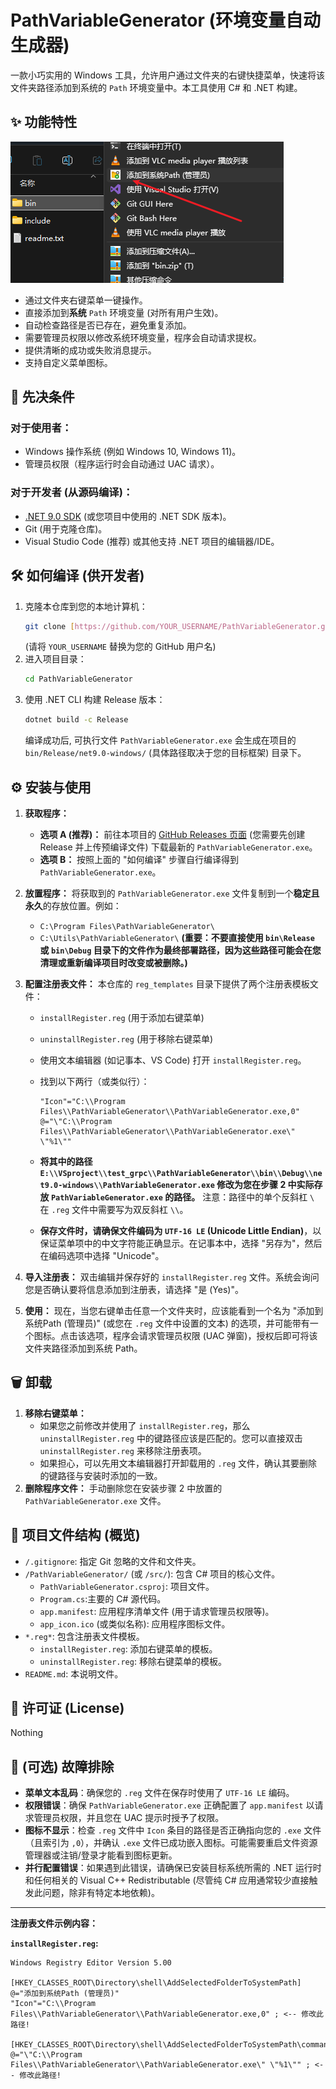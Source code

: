 # PathVariableGenerator (环境变量自动生成器)

一款小巧实用的 Windows 工具，允许用户通过文件夹的右键快捷菜单，快速将该文件夹路径添加到系统的 `Path` 环境变量中。本工具使用 C# 和 .NET 构建。

## ✨ 功能特性
![alt text](./image/1.png)
* 通过文件夹右键菜单一键操作。
* 直接添加到**系统** `Path` 环境变量 (对所有用户生效)。
* 自动检查路径是否已存在，避免重复添加。
* 需要管理员权限以修改系统环境变量，程序会自动请求提权。
* 提供清晰的成功或失败消息提示。
* 支持自定义菜单图标。

## 🚀 先决条件

### 对于使用者：
* Windows 操作系统 (例如 Windows 10, Windows 11)。
* 管理员权限（程序运行时会自动通过 UAC 请求）。

### 对于开发者 (从源码编译)：
* [.NET 9.0 SDK](https://dotnet.microsoft.com/download/dotnet/9.0) (或您项目中使用的 .NET SDK 版本)。
* Git (用于克隆仓库)。
* Visual Studio Code (推荐) 或其他支持 .NET 项目的编辑器/IDE。

## 🛠️ 如何编译 (供开发者)

1.  克隆本仓库到您的本地计算机：
    ```bash
    git clone [https://github.com/YOUR_USERNAME/PathVariableGenerator.git](https://github.com/YOUR_USERNAME/PathVariableGenerator.git)
    ```
    (请将 `YOUR_USERNAME` 替换为您的 GitHub 用户名)
2.  进入项目目录：
    ```bash
    cd PathVariableGenerator
    ```
3.  使用 .NET CLI 构建 Release 版本：
    ```bash
    dotnet build -c Release
    ```
    编译成功后, 可执行文件 `PathVariableGenerator.exe` 会生成在项目的 `bin/Release/net9.0-windows/` (具体路径取决于您的目标框架) 目录下。

## ⚙️ 安装与使用

1.  **获取程序：**
    * **选项 A (推荐)：** 前往本项目的 [GitHub Releases 页面](https://github.com/YOUR_USERNAME/PathVariableGenerator/releases) (您需要先创建 Release 并上传预编译文件) 下载最新的 `PathVariableGenerator.exe`。
    * **选项 B：** 按照上面的 "如何编译" 步骤自行编译得到 `PathVariableGenerator.exe`。

2.  **放置程序：**
    将获取到的 `PathVariableGenerator.exe` 文件复制到一个**稳定且永久**的存放位置。例如：
    * `C:\Program Files\PathVariableGenerator\`
    * `C:\Utils\PathVariableGenerator\`
    **(重要：不要直接使用 `bin\Release` 或 `bin\Debug` 目录下的文件作为最终部署路径，因为这些路径可能会在您清理或重新编译项目时改变或被删除。)**

3.  **配置注册表文件：**
    本仓库的 `reg_templates` 目录下提供了两个注册表模板文件：
    * `installRegister.reg` (用于添加右键菜单)
    * `uninstallRegister.reg` (用于移除右键菜单)

    * 使用文本编辑器 (如记事本、VS Code) 打开 `installRegister.reg`。
    * 找到以下两行（或类似行）：
        ```reg
        "Icon"="C:\\Program Files\\PathVariableGenerator\\PathVariableGenerator.exe,0"
        @="\"C:\\Program Files\\PathVariableGenerator\\PathVariableGenerator.exe\" \"%1\""
        ```
    * **将其中的路径 `E:\\VSproject\\test_grpc\\PathVariableGenerator\\bin\\Debug\\net9.0-windows\\PathVariableGenerator.exe` 修改为您在步骤 2 中实际存放 `PathVariableGenerator.exe` 的路径。** 注意：路径中的单个反斜杠 `\` 在 `.reg` 文件中需要写为双反斜杠 `\\`。
    * **保存文件时，请确保文件编码为 `UTF-16 LE` (Unicode Little Endian)**，以保证菜单项中的中文字符能正确显示。在记事本中，选择 "另存为"，然后在编码选项中选择 "Unicode"。

4.  **导入注册表：**
    双击编辑并保存好的 `installRegister.reg` 文件。系统会询问您是否确认要将信息添加到注册表，请选择 "是 (Yes)"。

5.  **使用：**
    现在，当您右键单击任意一个文件夹时，应该能看到一个名为 "添加到系统Path (管理员)" (或您在 `.reg` 文件中设置的文本) 的选项，并可能带有一个图标。点击该选项，程序会请求管理员权限 (UAC 弹窗)，授权后即可将该文件夹路径添加到系统 Path。

## 🗑️ 卸载

1.  **移除右键菜单：**
    * 如果您之前修改并使用了 `installRegister.reg`，那么 `uninstallRegister.reg` 中的键路径应该是匹配的。您可以直接双击 `uninstallRegister.reg` 来移除注册表项。
    * 如果担心，可以先用文本编辑器打开卸载用的 `.reg` 文件，确认其要删除的键路径与安装时添加的一致。
2.  **删除程序文件：**
    手动删除您在安装步骤 2 中放置的 `PathVariableGenerator.exe` 文件。

## 📄 项目文件结构 (概览)

* `/.gitignore`: 指定 Git 忽略的文件和文件夹。
* `/PathVariableGenerator/` (或 `/src/`): 包含 C# 项目的核心文件。
    * `PathVariableGenerator.csproj`: 项目文件。
    * `Program.cs`:主要的 C# 源代码。
    * `app.manifest`: 应用程序清单文件 (用于请求管理员权限等)。
    * `app_icon.ico` (或类似名称): 应用程序图标文件。
* `*.reg*`: 包含注册表文件模板。
    * `installRegister.reg`: 添加右键菜单的模板。
    * `uninstallRegister.reg`: 移除右键菜单的模板。
* `README.md`: 本说明文件。


## 📜 许可证 (License)
Nothing


## 🤔 (可选) 故障排除

* **菜单文本乱码**：确保您的 `.reg` 文件在保存时使用了 `UTF-16 LE` 编码。
* **权限错误**：确保 `PathVariableGenerator.exe` 正确配置了 `app.manifest` 以请求管理员权限，并且您在 UAC 提示时授予了权限。
* **图标不显示**：检查 `.reg` 文件中 `Icon` 条目的路径是否正确指向您的 `.exe` 文件（且索引为 `,0`），并确认 `.exe` 文件已成功嵌入图标。可能需要重启文件资源管理器或注销/登录才能看到图标更新。
* **并行配置错误**：如果遇到此错误，请确保已安装目标系统所需的 .NET 运行时和任何相关的 Visual C++ Redistributable (尽管纯 C# 应用通常较少直接触发此问题，除非有特定本地依赖)。

---

**注册表文件示例内容：**

**`installRegister.reg`:**
```reg
Windows Registry Editor Version 5.00

[HKEY_CLASSES_ROOT\Directory\shell\AddSelectedFolderToSystemPath]
@="添加到系统Path (管理员)"
"Icon"="C:\\Program Files\\PathVariableGenerator\\PathVariableGenerator.exe,0" ; <-- 修改此路径!

[HKEY_CLASSES_ROOT\Directory\shell\AddSelectedFolderToSystemPath\command]
@="\"C:\\Program Files\\PathVariableGenerator\\PathVariableGenerator.exe\" \"%1\"" ; <-- 修改此路径!